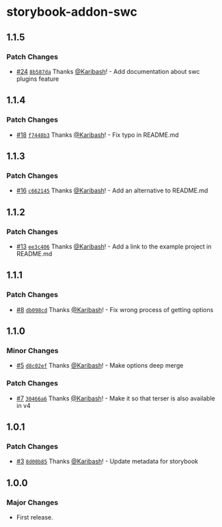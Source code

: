 # storybook-addon-swc

## 1.1.5

### Patch Changes

- [#24](https://github.com/Karibash/storybook-addon-swc/pull/24) [`8b587da`](https://github.com/Karibash/storybook-addon-swc/commit/8b587daf84044b4a66c95ee2eeb1530d21e9295d) Thanks [@Karibash](https://github.com/Karibash)! - Add documentation about swc plugins feature

## 1.1.4

### Patch Changes

- [#18](https://github.com/Karibash/storybook-addon-swc/pull/18) [`f7448b3`](https://github.com/Karibash/storybook-addon-swc/commit/f7448b39db8f4e450a25989956a6051a260f1197) Thanks [@Karibash](https://github.com/Karibash)! - Fix typo in README.md

## 1.1.3

### Patch Changes

- [#16](https://github.com/Karibash/storybook-addon-swc/pull/16) [`c662145`](https://github.com/Karibash/storybook-addon-swc/commit/c662145c682ea0a4201c4f83555afc4ee448652c) Thanks [@Karibash](https://github.com/Karibash)! - Add an alternative to README.md

## 1.1.2

### Patch Changes

- [#13](https://github.com/Karibash/storybook-addon-swc/pull/13) [`ee3c406`](https://github.com/Karibash/storybook-addon-swc/commit/ee3c40644ebc63822820487cd48b90a56db9d298) Thanks [@Karibash](https://github.com/Karibash)! - Add a link to the example project in README.md

## 1.1.1

### Patch Changes

- [#8](https://github.com/Karibash/storybook-addon-swc/pull/8) [`db098cd`](https://github.com/Karibash/storybook-addon-swc/commit/db098cd39a9e5663545716f4b917cf5e2e578da9) Thanks [@Karibash](https://github.com/Karibash)! - Fix wrong process of getting options

## 1.1.0

### Minor Changes

- [#5](https://github.com/Karibash/storybook-addon-swc/pull/5) [`d8c02ef`](https://github.com/Karibash/storybook-addon-swc/commit/d8c02ef518cf7a56fee9e07c019f58c4c3729ade) Thanks [@Karibash](https://github.com/Karibash)! - Make options deep merge

### Patch Changes

- [#7](https://github.com/Karibash/storybook-addon-swc/pull/7) [`30466a6`](https://github.com/Karibash/storybook-addon-swc/commit/30466a64a1ba2f7d96c41f26c907423b2828e7bb) Thanks [@Karibash](https://github.com/Karibash)! - Make it so that terser is also available in v4

## 1.0.1

### Patch Changes

- [#3](https://github.com/Karibash/storybook-addon-swc/pull/3) [`8d00b85`](https://github.com/Karibash/storybook-addon-swc/commit/8d00b853b0a02e79f061281c6618f1cf8fbc69f1) Thanks [@Karibash](https://github.com/Karibash)! - Update metadata for storybook

## 1.0.0

### Major Changes

- First release.
